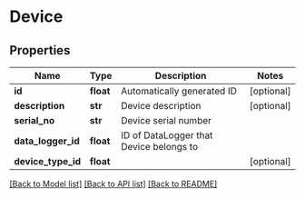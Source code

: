 # Device

## Properties
Name | Type | Description | Notes
------------ | ------------- | ------------- | -------------
**id** | **float** | Automatically generated ID | [optional] 
**description** | **str** | Device description | [optional] 
**serial_no** | **str** | Device serial number | 
**data_logger_id** | **float** | ID of DataLogger that Device belongs to | 
**device_type_id** | **float** |  | [optional] 

[[Back to Model list]](../README.md#documentation-for-models) [[Back to API list]](../README.md#documentation-for-api-endpoints) [[Back to README]](../README.md)



